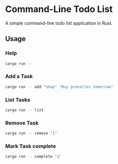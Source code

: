 # Command-Line Todo List

A simple command-line todo list application in Rust.

## Usage

### Help
```sh
cargo run -- 
```

### Add a Task
```sh
cargo run -- add "Shop" "Buy groceries tomorrow"
```

###  List Tasks
```sh
cargo run -- list
```

###  Remove Task
```sh
cargo run -- remove "1"
```

###  Mark Task complete
```sh
cargo run -- complete "2"
```
